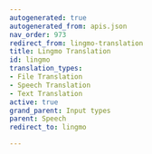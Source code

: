 ```yaml
---
autogenerated: true
autogenerated_from: apis.json
nav_order: 973
redirect_from: lingmo-translation
title: Lingmo Translation
id: lingmo
translation_types:
- File Translation
- Speech Translation
- Text Translation
active: true
grand_parent: Input types
parent: Speech
redirect_to: lingmo

---
```


